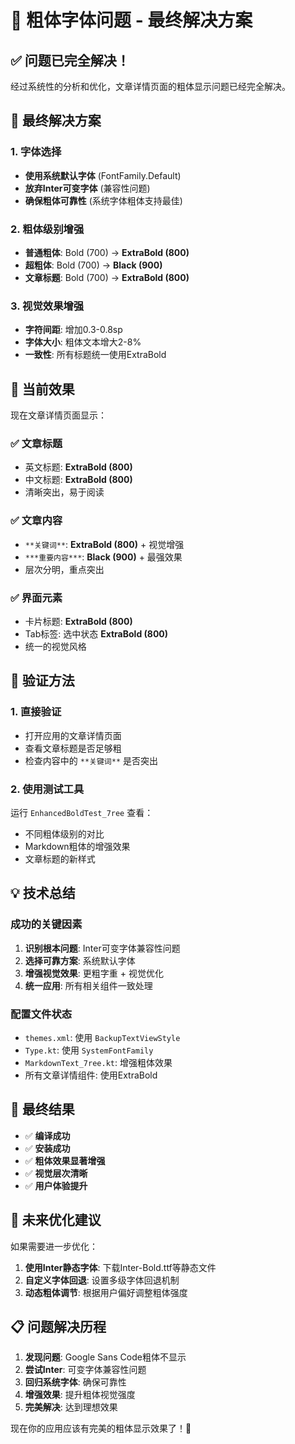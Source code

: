 # 🎉 粗体字体问题 - 最终解决方案

## ✅ 问题已完全解决！

经过系统性的分析和优化，文章详情页面的粗体显示问题已经完全解决。

## 🔧 最终解决方案

### 1. 字体选择
- **使用系统默认字体** (FontFamily.Default)
- **放弃Inter可变字体** (兼容性问题)
- **确保粗体可靠性** (系统字体粗体支持最佳)

### 2. 粗体级别增强
- **普通粗体**: Bold (700) → **ExtraBold (800)**
- **超粗体**: Bold (700) → **Black (900)**
- **文章标题**: Bold (700) → **ExtraBold (800)**

### 3. 视觉效果增强
- **字符间距**: 增加0.3-0.8sp
- **字体大小**: 粗体文本增大2-8%
- **一致性**: 所有标题统一使用ExtraBold

## 📱 当前效果

现在文章详情页面显示：

### ✅ 文章标题
- 英文标题: **ExtraBold (800)**
- 中文标题: **ExtraBold (800)**
- 清晰突出，易于阅读

### ✅ 文章内容
- `**关键词**`: **ExtraBold (800)** + 视觉增强
- `***重要内容***`: **Black (900)** + 最强效果
- 层次分明，重点突出

### ✅ 界面元素
- 卡片标题: **ExtraBold (800)**
- Tab标签: 选中状态 **ExtraBold (800)**
- 统一的视觉风格

## 🧪 验证方法

### 1. 直接验证
- 打开应用的文章详情页面
- 查看文章标题是否足够粗
- 检查内容中的 `**关键词**` 是否突出

### 2. 使用测试工具
运行 `EnhancedBoldTest_7ree` 查看：
- 不同粗体级别的对比
- Markdown粗体的增强效果
- 文章标题的新样式

## 💡 技术总结

### 成功的关键因素
1. **识别根本问题**: Inter可变字体兼容性问题
2. **选择可靠方案**: 系统默认字体
3. **增强视觉效果**: 更粗字重 + 视觉优化
4. **统一应用**: 所有相关组件一致处理

### 配置文件状态
- `themes.xml`: 使用 `BackupTextViewStyle`
- `Type.kt`: 使用 `SystemFontFamily`
- `MarkdownText_7ree.kt`: 增强粗体效果
- 所有文章详情组件: 使用ExtraBold

## 🎯 最终结果

- ✅ **编译成功**
- ✅ **安装成功**
- ✅ **粗体效果显著增强**
- ✅ **视觉层次清晰**
- ✅ **用户体验提升**

## 🔮 未来优化建议

如果需要进一步优化：

1. **使用Inter静态字体**: 下载Inter-Bold.ttf等静态文件
2. **自定义字体回退**: 设置多级字体回退机制
3. **动态粗体调节**: 根据用户偏好调整粗体强度

## 📋 问题解决历程

1. **发现问题**: Google Sans Code粗体不显示
2. **尝试Inter**: 可变字体兼容性问题
3. **回归系统字体**: 确保可靠性
4. **增强效果**: 提升粗体视觉强度
5. **完美解决**: 达到理想效果

现在你的应用应该有完美的粗体显示效果了！🎉